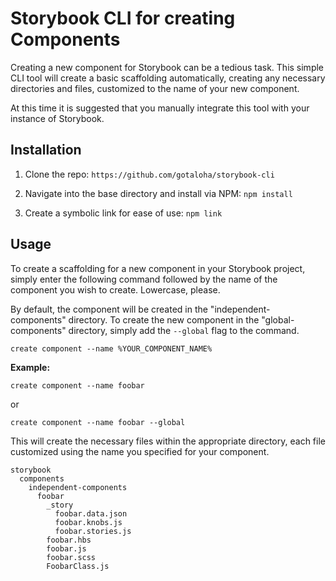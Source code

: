 # Storybook CLI for creating Components

Creating a new component for Storybook can be a tedious task. This simple CLI tool will create a basic scaffolding automatically, creating any necessary directories and files, customized to the name of your new component.

At this time it is suggested that you manually integrate this tool with your instance of Storybook.

## Installation

1. Clone the repo: `https://github.com/gotaloha/storybook-cli`

2. Navigate into the base directory and install via NPM: `npm install`

3. Create a symbolic link for ease of use: `npm link`

## Usage

To create a scaffolding for a new component in your Storybook project, simply enter the following command followed by the name of the component you wish to create. Lowercase, please.

By default, the component will be created in the "independent-components" directory. To create the new component in the "global-components" directory, simply add the `--global` flag to the command.

`create component --name %YOUR_COMPONENT_NAME%`

**Example:**

`create component --name foobar`

or

`create component --name foobar --global`

This will create the necessary files within the appropriate directory, each file customized using the name you specified for your component.


```
storybook
  components
    independent-components
      foobar
        _story
          foobar.data.json
          foobar.knobs.js
          foobar.stories.js
        foobar.hbs
        foobar.js
        foobar.scss
        FoobarClass.js
```
